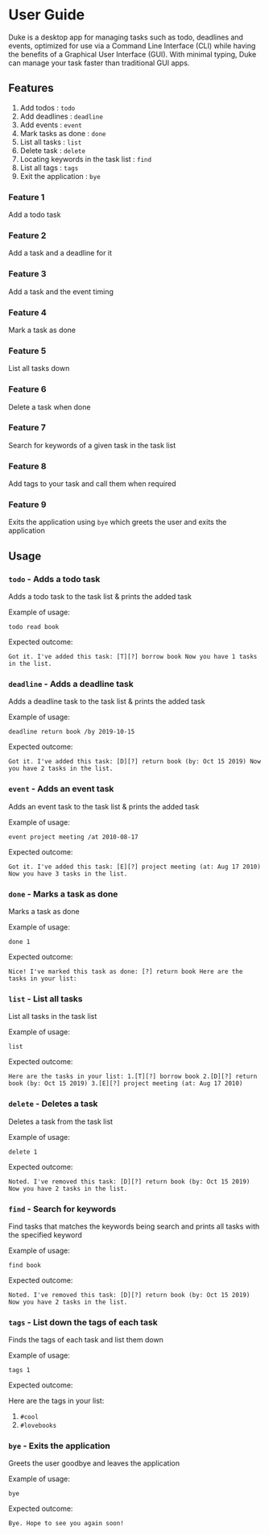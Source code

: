 # User Guide
Duke is a desktop app for managing tasks such as todo, deadlines and events, 
optimized for use via a Command Line Interface (CLI) while having the benefits of a Graphical User Interface (GUI).
With minimal typing, Duke can manage your task faster than traditional GUI apps.

## Features 
1. Add todos : `todo`
2. Add deadlines : `deadline`
3. Add events : `event`
4. Mark tasks as done : `done`
5. List all tasks : `list`
6. Delete task : `delete`
7. Locating keywords in the task list : `find`
8. List all tags : `tags`
9. Exit the application : `bye`

### Feature 1 
Add a todo task
### Feature 2
Add a task and a deadline for it
### Feature 3
Add a task and the event timing
### Feature 4
Mark a task as done
### Feature 5
List all tasks down
### Feature 6
Delete a task when done
### Feature 7
Search for keywords of a given task in the task list
### Feature 8
Add tags to your task and call them when required
### Feature 9
Exits the application using `bye` which greets the user and exits the application

## Usage

### `todo` - Adds a todo task

Adds a todo task to the task list & prints the added task

Example of usage: 

`todo read book`

Expected outcome:

`Got it. I've added this task:
   [T][?] borrow book
 Now you have 1 tasks in the list.`

### `deadline` - Adds a deadline task

Adds a deadline task to the task list & prints the added task

Example of usage: 

`deadline return book /by 2019-10-15`

Expected outcome:

`Got it. I've added this task:
    [D][?] return book (by: Oct 15 2019)
Now you have 2 tasks in the list.`

### `event` - Adds an event task

Adds an event task to the task list & prints the added task

Example of usage: 

`event project meeting /at 2010-08-17`

Expected outcome:

`Got it. I've added this task:
   [E][?] project meeting (at: Aug 17 2010)
 Now you have 3 tasks in the list.`
 
### `done` - Marks a task as done
 
Marks a task as done

Example of usage: 

`done 1`

Expected outcome:

`Nice! I've marked this task as done:
    [?] return book
Here are the tasks in your list:`
  
### `list` - List all tasks
   
List all tasks in the task list

Example of usage: 

`list`

Expected outcome:

`Here are the tasks in your list:
1.[T][?] borrow book
2.[D][?] return book (by: Oct 15 2019)
3.[E][?] project meeting (at: Aug 17 2010)`
    
### `delete` - Deletes a task
 
Deletes a task from the task list

Example of usage: 

`delete 1`

Expected outcome:
 
`Noted. I've removed this task:
[D][?] return book (by: Oct 15 2019)
Now you have 2 tasks in the list.`

### `find` - Search for keywords

Find tasks that matches the keywords being search and prints all tasks with the specified keyword

Example of usage: 

`find book`

Expected outcome:

`Noted. I've removed this task:
  [D][?] return book (by: Oct 15 2019)
Now you have 2 tasks in the list.`
    
 ### `tags` - List down the tags of each task

Finds the tags of each task and list them down

Example of usage: 

`tags 1`

Expected outcome:
    
Here are the tags in your list:
 1. `#cool`
 2. `#lovebooks`
 
  ### `bye` - Exits the application
 
 Greets the user goodbye and leaves the application
 
 Example of usage: 
 
 `bye`
 
 Expected outcome:
     
 `Bye. Hope to see you again soon!`